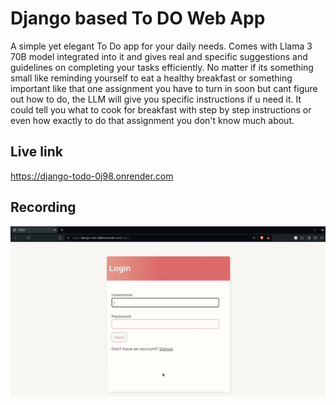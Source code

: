 # Django based To DO Web App
A simple yet elegant To Do app for your daily needs. Comes with Llama 3 70B model integrated into it and gives real and specific 
suggestions and guidelines on completing your tasks efficiently. No matter if its something small like reminding yourself to eat a healthy breakfast or something important like that one assignment you have to turn in soon but cant figure out how to do, the
LLM will give you specific instructions if u need it. It could tell you what to cook for breakfast with step by step instructions or even how exactly to do that assignment you don't know much about.

## Live link
https://django-todo-0j98.onrender.com

## Recording
![](static/images/django_todo.gif)

